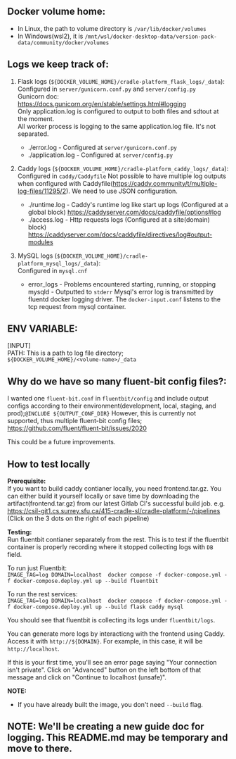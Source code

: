 ## Docker volume home:
- In Linux, the path to volume directory is `/var/lib/docker/volumes`
- In Windows(wsl2), it is `/mnt/wsl/docker-desktop-data/version-pack-data/community/docker/volumes`

## Logs we keep track of:
1. Flask logs (`${DOCKER_VOLUME_HOME}/cradle-platform_flask_logs/_data`):\
    Configured in `server/gunicorn.conf.py` and `server/config.py` \
    Gunicorn doc: https://docs.gunicorn.org/en/stable/settings.html#logging \
    Only application.log is configured to output to both files and sdtout at the moment. \
    All worker process is logging to the same application.log file. It's not separated. 
   - ./error.log - Configured at `server/gunicorn.conf.py`
   - ./application.log - Configured at `server/config.py`

2. Caddy logs (`${DOCKER_VOLUME_HOME}/cradle-platform_caddy_logs/_data`):\
   Configured in `caddy/Caddyfile`
   Not possible to have multiple log outputs when configured with Caddyfile(https://caddy.community/t/multiple-log-files/11295/2). We need to use JSON configuration.
   - ./runtime.log - Caddy's runtime log like start up logs (Configured at a global block) https://caddyserver.com/docs/caddyfile/options#log 
   - ./access.log - Http requests logs (Configured at a site(domain) block) https://caddyserver.com/docs/caddyfile/directives/log#output-modules

3. MySQL logs (`${DOCKER_VOLUME_HOME}/cradle-platform_mysql_logs/_data`):\
   Configured in `mysql.cnf`
   - error_logs - Problems encountered starting, running, or stopping mysqld - Outputted to `stderr`
   Mysql's error log is transmitted by fluentd docker logging driver. The `docker-input.conf` listens to the tcp request from mysql container. 

## ENV VARIABLE:
[INPUT] \
PATH: This is a path to log file directory; \
`${DOCKER_VOLUME_HOME}/<volume-name>/_data`

## Why do we have so many fluent-bit config files?: 
I wanted one `fluent-bit.conf` in `fluentbit/config` and include output configs according to their environment(development, local, staging, and prod);`@INCLUDE ${OUTPUT_CONF_DIR}` However, this is currently not supported, thus multiple fluent-bit config files;
https://github.com/fluent/fluent-bit/issues/2020 

This could be a future improvements.

## How to test locally
**Prerequisite:** \
If you want to build caddy contianer locally, you need frontend.tar.gz. You can either build it yourself locally or save time by downloading the artifact(frontend.tar.gz) from our latest Gitlab CI's successful build job. e.g. https://csil-git1.cs.surrey.sfu.ca/415-cradle-sl/cradle-platform/-/pipelines (Click on the 3 dots on the right of each pipeline)

**Testing:** \
Run fluentbit contianer separately from the rest. This is to test if the fluentbit container is properly recording where it stopped collecting logs with `DB` field.

To run just Fluentbit: \
`IMAGE_TAG=log DOMAIN=localhost  docker compose -f docker-compose.yml -f docker-compose.deploy.yml up --build fluentbit`

To run the rest services: \
`IMAGE_TAG=log DOMAIN=localhost  docker compose -f docker-compose.yml -f docker-compose.deploy.yml up --build flask caddy mysql`

You should see that fluentbit is collecting its logs under `fluentbit/logs`. 

You can generate more logs by interacticng with the frontend using Caddy. Access it with `http://${DOMAIN}`. For example, in this case, it will be `http://localhost`.

If this is your first time, you'll see an error page saying "Your connection isn't private". Click on "Advanced" button on the left bottom of that message and click on "Continue to localhost (unsafe)".

**NOTE:**
* If you have already built the image, you don't need `--build` flag.



## NOTE: We'll be creating a new guide doc for logging. This README.md may be temporary and move to there.
